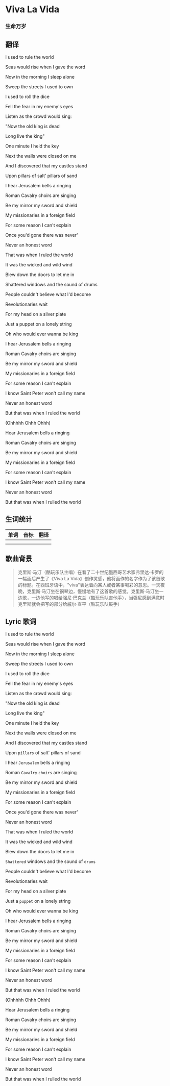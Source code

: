 # Viva La Vida
### 生命万岁

## 翻译
I used to rule the world

Seas would rise when I gave the word

Now in the morning I sleep alone

Sweep the streets I used to own

I used to roll the dice

Fell the fear in my enemy's eyes

Listen as the crowd would sing:

"Now the old king is dead

Long live the king"

One minute I held the key

Next the walls were closed on me

And I discovered that my castles stand

Upon pillars of salt' pillars of sand

I hear Jerusalem bells a ringing

Roman Cavalry choirs are singing

Be my mirror my sword and shield

My missionaries in a foreign field

For some reason I can't explain

Once you'd gone there was never'

Never an honest word

That was when I ruled the world

It was the wicked and wild wind

Blew down the doors to let me in

Shattered windows and the sound of drums

People couldn't believe what I'd become

Revolutionaries wait

For my head on a silver plate

Just a puppet on a lonely string

Oh who would ever wanna be king

I hear Jerusalem bells a ringing

Roman Cavalry choirs are singing

Be my mirror my sword and shield

My missionaries in a foreign field

For some reason I can't explain

I know Saint Peter won't call my name

Never an honest word

But that was when I ruled the world

(Ohhhhh Ohhh Ohhh)

Hear Jerusalem bells a ringing

Roman Cavalry choirs are singing

Be my mirror my sword and shield

My missionaries in a foreign field

For some reason I can't explain

I know Saint Peter won't call my name

Never an honest word

But that was when I rulled the world

## 生词统计
| 单词 | 音标 | 翻译 |
|-|-|-|
|  |  |  |
|  |  |  |

## 歌曲背景
>克里斯·马汀（酷玩乐队主唱）在看了二十世纪墨西哥艺术家弗里达·卡罗的一幅画后产生了《Viva La Vida》创作灵感，他将画作的名字作为了该首歌的标题。在西班牙语中，"viva"表达着向某人或者某事喝彩的意思。一天夜晚，克里斯·马汀坐在钢琴边，慢慢地有了这首歌的感觉。克里斯·马汀坐一边歌，一边他写的唱给强尼·巴克兰（酷玩乐队吉他手），当强尼感到满意时克里斯就会把写的部分给威尔·查平（酷玩乐队鼓手）

## Lyric 歌词
I used to rule the world

Seas would rise when I gave the word

Now in the morning I sleep alone

Sweep the streets I used to own

I used to roll the dice

Fell the fear in my enemy's eyes

Listen as the crowd would sing:

"Now the old king is dead

Long live the king"

One minute I held the key

Next the walls were closed on me

And I discovered that my castles stand

Upon `pillars` of salt' pillars of sand

I hear `Jerusalem` bells a ringing

Roman `Cavalry` `choirs` are singing

Be my mirror my sword and shield

My missionaries in a foreign field

For some reason I can't explain

Once you'd gone there was never'

Never an honest word

That was when I ruled the world

It was the wicked and wild wind

Blew down the doors to let me in

`Shattered` windows and the sound of `drums`

People couldn't believe what I'd become

Revolutionaries wait

For my head on a silver plate

Just a `puppet` on a lonely string

Oh who would ever wanna be king

I hear Jerusalem bells a ringing

Roman Cavalry choirs are singing

Be my mirror my sword and shield

My missionaries in a foreign field

For some reason I can't explain

I know Saint Peter won't call my name

Never an honest word

But that was when I ruled the world

(Ohhhhh Ohhh Ohhh)

Hear Jerusalem bells a ringing

Roman Cavalry choirs are singing

Be my mirror my sword and shield

My missionaries in a foreign field

For some reason I can't explain

I know Saint Peter won't call my name

Never an honest word

But that was when I rulled the world

<src-rtyAudio :src="'https://rtyresourcesmusic.github.io/Coldplay/Viva La Vida.mp3'"></src-rtyAudio>